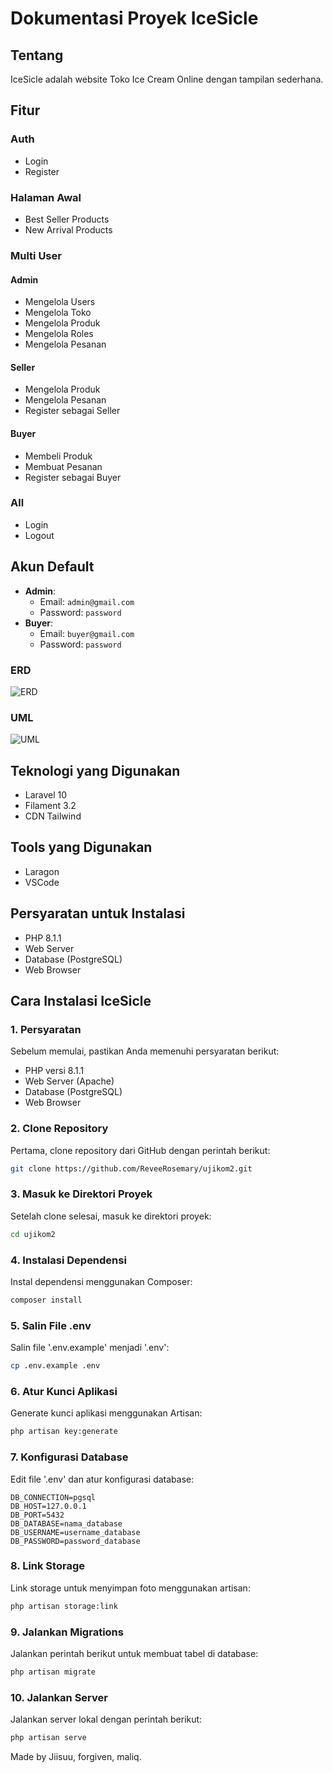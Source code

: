 # Dokumentasi Proyek IceSicle

## Tentang
IceSicle adalah website Toko Ice Cream Online dengan tampilan sederhana.

## Fitur

### Auth
- Login
- Register

### Halaman Awal
- Best Seller Products
- New Arrival Products

### Multi User
#### Admin
- Mengelola Users
- Mengelola Toko
- Mengelola Produk
- Mengelola Roles
- Mengelola Pesanan

#### Seller
- Mengelola Produk
- Mengelola Pesanan
- Register sebagai Seller

#### Buyer
- Membeli Produk
- Membuat Pesanan
- Register sebagai Buyer

### All
- Login
- Logout

## Akun Default
- **Admin**: 
  - Email: `admin@gmail.com`
  - Password: `password`
- **Buyer**: 
  - Email: `buyer@gmail.com`
  - Password: `password`

### ERD
![ERD](https://raw.githubusercontent.com/ReveeRosemary/ujikom2/refs/heads/main/erd.PNG)

### UML
![UML](https://raw.githubusercontent.com/ReveeRosemary/ujikom2/refs/heads/main/UML.png)


## Teknologi yang Digunakan
- Laravel 10
- Filament 3.2
- CDN Tailwind

## Tools yang Digunakan
- Laragon
- VSCode

## Persyaratan untuk Instalasi
- PHP 8.1.1
- Web Server
- Database (PostgreSQL)
- Web Browser

## Cara Instalasi IceSicle

### 1. Persyaratan
Sebelum memulai, pastikan Anda memenuhi persyaratan berikut:
- PHP versi 8.1.1
- Web Server (Apache)
- Database (PostgreSQL)
- Web Browser

### 2. Clone Repository
Pertama, clone repository dari GitHub dengan perintah berikut:
```bash
git clone https://github.com/ReveeRosemary/ujikom2.git
```
### 3. Masuk ke Direktori Proyek
Setelah clone selesai, masuk ke direktori proyek:
```bash
cd ujikom2
```
### 4. Instalasi Dependensi
Instal dependensi menggunakan Composer:
```bash
composer install
```
### 5. Salin File .env
Salin file '.env.example' menjadi '.env':
```bash
cp .env.example .env
```
### 6. Atur Kunci Aplikasi
Generate kunci aplikasi menggunakan Artisan:

```bash
php artisan key:generate
```
### 7. Konfigurasi Database
Edit file '.env' dan atur konfigurasi database:
```plaintext
DB_CONNECTION=pgsql
DB_HOST=127.0.0.1
DB_PORT=5432
DB_DATABASE=nama_database
DB_USERNAME=username_database
DB_PASSWORD=password_database
```

### 8. Link Storage
Link storage untuk menyimpan foto menggunakan artisan:

```bash
php artisan storage:link
```

### 9. Jalankan Migrations
Jalankan perintah berikut untuk membuat tabel di database:
```bash
php artisan migrate
```

### 10. Jalankan Server
Jalankan server lokal dengan perintah berikut:
```bash
php artisan serve
```

Made by Jiisuu, forgiven, maliq.
